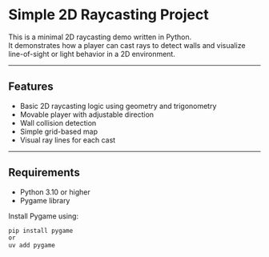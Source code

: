 # Simple 2D Raycasting Project

This is a minimal 2D raycasting demo written in Python.  
It demonstrates how a player can cast rays to detect walls and visualize line-of-sight or light behavior in a 2D environment.

---

## Features
- Basic 2D raycasting logic using geometry and trigonometry
- Movable player with adjustable direction
- Wall collision detection
- Simple grid-based map
- Visual ray lines for each cast

---

## Requirements
- Python 3.10 or higher
- Pygame library

Install Pygame using:
```bash
pip install pygame
or 
uv add pygame 